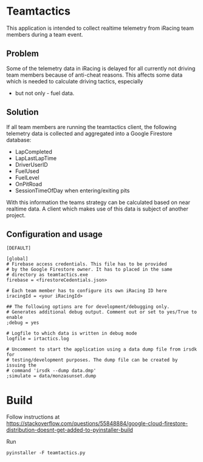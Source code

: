 # Teamtactics

This application is intended to collect realtime telemetry from iRacing team
members during a team event.

## Problem

Some of the telemetry data in iRacing is delayed for all currently not driving
team members because of anti-cheat reasons.
This affects some data which is needed to calculate driving tactics, especially
- but not only - fuel data.

## Solution

If all team members are running the teamtactics client, the following telemetry
data is collected and aggregated into a Google Firestore database:

* LapCompleted
* LapLastLapTime
* DriverUserID
* FuelUsed
* FuelLevel
* OnPitRoad
* SessionTimeOfDay when entering/exiting pits

With this information the teams strategy can be calculated based on near realtime data.
A client which makes use of this data is subject of another project.

## Configuration and usage

	[DEFAULT]
	
	[global]
	# Firebase access credentials. This file has to be provided
	# by the Google Firestore owner. It has to placed in the same
	# directory as teamtactics.exe
	firebase = <firestoreCedentials.json>

	# Each team member has to configure its own iRacing ID here
	iracingId = <your iRacingId>
	
	## The following options are for development/debugging only. 
	# Generates additional debug output. Comment out or set to yes/True to enable
	;debug = yes

	# Logfile to which data is written in debug mode 
	logfile = irtactics.log

	# Uncomment to start the application using a data dump file from irsdk for 
	# testing/development purposes. The dump file can be created by issuing the 
	# command 'irsdk --dump data.dmp'
	;simulate = data/monzasunset.dump

# Build

Follow instructions at 
https://stackoverflow.com/questions/55848884/google-cloud-firestore-distribution-doesnt-get-added-to-pyinstaller-build

Run

    pyinstaller -F teamtactics.py
